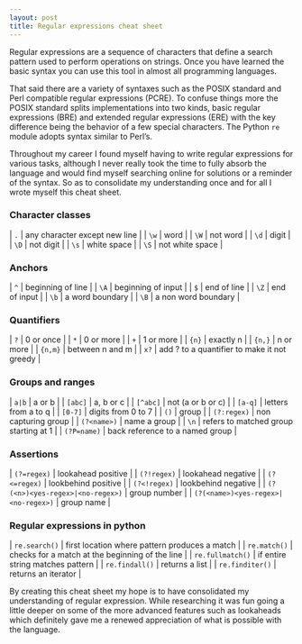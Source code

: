 ```yaml
---
layout: post
title: Regular expressions cheat sheet
---
```


Regular expressions are a sequence of characters that define a search pattern used to perform operations on strings. Once
you have learned the basic syntax you can use this tool in almost all programming languages.

That said there are a variety of syntaxes such as the POSIX standard and Perl compatible regular expressions (PCRE). To
confuse things more the POSIX standard splits implementations into two kinds, basic regular expressions (BRE) and
extended regular expressions (ERE) with the key difference being the behavior of a few special characters.
The Python `re` module adopts syntax similar to Perl’s.

Throughout my career I found myself having to write regular expressions for various tasks, although I never really took
the time to fully absorb the language and would find myself searching online for solutions or a reminder of the syntax.
So as to consolidate my understanding once and for all I wrote myself this cheat sheet.

### Character classes

| `.`  | any character except new line |
| `\w` | word                          |
| `\W` | not word                      |
| `\d` | digit                         |
| `\D` | not digit                     |
| `\s` | white space                   |
| `\S` | not white space               |

### Anchors

| `^`  | beginning of line             |
| `\A` | beginning of input            |
| `$`  | end of line                   |
| `\Z` | end of input                  |
| `\b` | a word boundary               |
| `\B` | a non word boundary           |

### Quantifiers

| `?`     | 0 or once                                     |
| `*`     | 0 or more                                     |
| `+`     | 1 or more                                     |
| `{n}`   | exactly n                                     |
| `{n,}`  | n or more                                     |
| `{n,m}` | between n and m                               |
| `x?`    | add ? to a quantifier to make it not greedy   |

### Groups and ranges

| `a|b`           | a or b                                |
| `[abc]`         | a, b or c                             |
| `[^abc]`        | not (a or b or c)                     |
| `[a-q]`         | letters from a to q                   |
| `[0-7]`         | digits from 0 to 7                    |
| `()`            | group                                 |
| `(?:regex)`     | non capturing group                   |
| `(?<name>)`     | name a group                          |
| `\n`            | refers to matched group starting at 1 |
| `(?P=name)`     | back reference to a named group       |

### Assertions

| `(?=regex)`                           | lookahead positive    |
| `(?!regex)`                           | lookahead negative    |
| `(?<=regex)`                          | lookbehind positive   |
| `(?<!regex)`                          | lookbehind negative   |
| `(?(<n>)<yes-regex>|<no-regex>)`      | group number          |
| `(?(<name>)<yes-regex>|<no-regex>)`   | group name            |

### Regular expressions in python

| `re.search()` | first location where pattern produces a match |
| `re.match()` | checks for a match at the beginning of the line |
| `re.fullmatch()` | if entire string matches pattern |
| `re.findall()` | returns a list |
| `re.finditer()` | returns an iterator |

By creating this cheat sheet my hope is to have consolidated my understanding of regular expression. While researching it was fun going a little deeper on some of the more advanced features such as lookaheads which definitely gave me a renewed appreciation of what is possible with the language.
